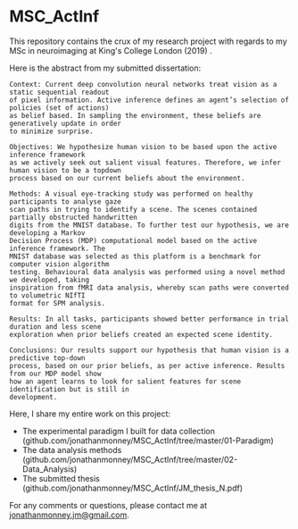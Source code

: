 # MSC_ActInf
This repository contains the crux of my research project with regards to my MSc in neuroimaging at King's College London (2019) .


  Here is the abstract from my submitted dissertation:

    Context: Current deep convolution neural networks treat vision as a static sequential readout
    of pixel information. Active inference defines an agent’s selection of policies (set of actions)
    as belief based. In sampling the environment, these beliefs are generatively update in order
    to minimize surprise.
    
    Objectives: We hypothesize human vision to be based upon the active inference framework
    as we actively seek out salient visual features. Therefore, we infer human vision to be a topdown
    process based on our current beliefs about the environment.
    
    Methods: A visual eye-tracking study was performed on healthy participants to analyse gaze
    scan paths in trying to identify a scene. The scenes contained partially obstructed handwritten
    digits from the MNIST database. To further test our hypothesis, we are developing a Markov
    Decision Process (MDP) computational model based on the active inference framework. The
    MNIST database was selected as this platform is a benchmark for computer vision algorithm
    testing. Behavioural data analysis was performed using a novel method we developed, taking
    inspiration from fMRI data analysis, whereby scan paths were converted to volumetric NIfTI
    format for SPM analysis.
    
    Results: In all tasks, participants showed better performance in trial duration and less scene
    exploration when prior beliefs created an expected scene identity.
    
    Conclusions: Our results support our hypothesis that human vision is a predictive top-down
    process, based on our prior beliefs, as per active inference. Results from our MDP model show
    how an agent learns to look for salient features for scene identification but is still in
    development.
    
   
   
Here, I share my entire work on this project: 

- The experimental paradigm I built for data collection (github.com/jonathanmonney/MSC_ActInf/tree/master/01-Paradigm)
- The data analysis methods (github.com/jonathanmonney/MSC_ActInf/tree/master/02-Data_Analysis)
- The submitted thesis (github.com/jonathanmonney/MSC_ActInf/JM_thesis_N.pdf)



For any comments or questions, please contact me at jonathanmonney.jm@gmail.com.
